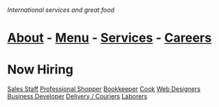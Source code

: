 ###### International services and great food
# [About](https://hawaiideveloper.github.io/nicalista/about/) **-** [Menu](https://hawaiideveloper.github.io/nicalista/menu/) **-** [Services](https://hawaiideveloper.github.io/nicalista/services/) **-** [Careers](https://hawaiideveloper.github.io/nicalista/careers/)



<h1> Now Hiring </h1>


[Sales Staff]()
[Professional Shopper]()
[Bookkeeper]()
[Cook]()
[Web Designers]()
[Business Developer]()
[Delivery / Couriers]()
[Laborers]()
